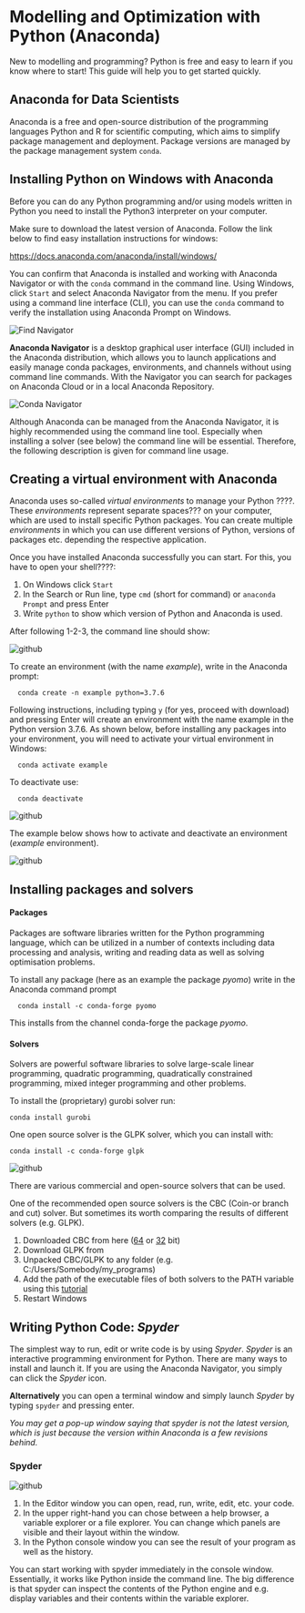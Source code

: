 
# Modelling and Optimization with Python (Anaconda)

New to modelling and programming? Python is free and easy to learn
if you know where to start! This guide will help you to get started quickly.

## Anaconda for Data Scientists

Anaconda is a free and open-source distribution of the programming languages
Python and R for scientific computing, which aims to simplify package management
and deployment. Package versions are managed by the package management system
`conda`.

## Installing Python on Windows with Anaconda

Before you can do any Python programming and/or using models written in
Python you need to install the Python3 interpreter on your computer. 

Make sure to download the latest version of Anaconda. Follow the link below to find
easy installation instructions for windows:

https://docs.anaconda.com/anaconda/install/windows/

You can confirm that Anaconda is installed and working with Anaconda Navigator or
with the `conda` command in the command line. Using Windows, click `Start` and select Anaconda Navigator from the menu. If you prefer using a command line
interface (CLI), you can use the `conda` command to verify the installation
using Anaconda Prompt on Windows.

![Find Navigator](/docs/images/conda.PNG)

**Anaconda Navigator** is a desktop graphical user interface (GUI) included in the Anaconda
distribution, which allows you to launch applications and easily manage conda packages,
environments, and channels without using command line commands.
With the Navigator you can search for packages on Anaconda Cloud or
in a local Anaconda Repository.

![Conda Navigator](/docs/images/navi.PNG)

Although Anaconda can be managed from the Anaconda Navigator, it is highly
recommended using the command line tool. Especially when installing a solver (see below)
the command line will be essential. Therefore, the following description is
given for command line usage.

##  Creating a virtual environment with Anaconda

Anaconda uses so-called *virtual environments* to manage your Python ????. These *environments* represent separate spaces??? on your computer, which are used to install specific Python packages. You can create multiple *environments* in which you can use different versions of Python, versions of packages etc. depending the respective application.

Once you have installed Anaconda successfully you can start. For this,
you have to open your shell????:

1. On Windows click `Start`
2. In the Search or Run line, type ``cmd`` (short for command) or ``anaconda Prompt`` and press Enter
3. Write ``python`` to show which version of Python and Anaconda is used.

After following 1-2-3, the command line should show:

![github](/docs/images/promrt.PNG)


To create an environment (with the name *example*), write in the Anaconda prompt:

```
  conda create -n example python=3.7.6
```

Following instructions, including typing `y` (for yes, proceed with download) and pressing Enter will create an environment with the name example in the Python version 3.7.6. As shown below, before installing any packages into your environment, you will need to activate your virtual environment in Windows:

```
  conda activate example
```

To deactivate use:

```
  conda deactivate
```

![github](/docs/images/env.PNG)

The example below shows how to activate and deactivate an environment (*example* environment).

![github](/docs/images/example.PNG)

## Installing packages and solvers

#### Packages

Packages are software libraries written for the Python programming language, which can be utilized in a number of contexts including data processing and analysis, writing and reading data as well as
solving optimisation problems.

To install any package (here as an example the package *pyomo*) write in the Anaconda command prompt

```
  conda install -c conda-forge pyomo
```

This installs from the channel conda-forge the package *pyomo*.


#### Solvers  

Solvers are powerful software libraries to solve large-scale linear programming,
quadratic programming, quadratically constrained programming, mixed integer
programming and other problems.

To install the (proprietary) gurobi solver run:

``conda install gurobi``

One open source solver is the GLPK solver, which you can install with:

``conda install -c conda-forge glpk``


![github](/docs/images/pyomo.PNG)

There are various commercial and open-source solvers that can be used.

One of the recommended open source solvers is the CBC (Coin-or branch and cut) solver. But sometimes its worth comparing the results of different solvers (e.g. GLPK).

1. Downloaded CBC from here ([64](http://ampl.com/dl/open/cbc/cbc-win64.zip) or [32](http://ampl.com/dl/open/cbc/cbc-win32.zip) bit)
2. Download GLPK from 
3. Unpacked CBC/GLPK to any folder (e.g. C:/Users/Somebody/my_programs)
4. Add the path of the executable files of both solvers to the PATH variable using this [tutorial](https://www.computerhope.com/issues/ch000549.htm)
5. Restart Windows


## Writing Python Code: *Spyder*

The simplest way to run, edit or write code is by using *Spyder*. *Spyder*
is an interactive programming environment for Python. There are many ways to install and
launch it. If you are using the Anaconda Navigator, you simply can click the *Spyder* icon.

**Alternatively** you can open a terminal window and simply launch *Spyder*
by typing ``spyder`` and pressing enter.

*You may get a pop-up window saying that spyder is not the latest version,
which is just because the version within Anaconda is a few revisions behind.*


### Spyder
![github](/docs/images/spyder.PNG)

1.	In the Editor window you can open, read, run, write, edit, etc. your code.
2.	In the upper right-hand you can chose between a help browser, a variable explorer or a file explorer. You can change which panels are visible and their layout within the window.
3.	In the Python console window you can see the result of your program as well as the history.

You can start working with spyder immediately in the console window. Essentially, it works like Python
inside the command line. The big difference is that spyder can inspect the contents of the Python engine and e.g. display variables and their contents within the variable explorer.
